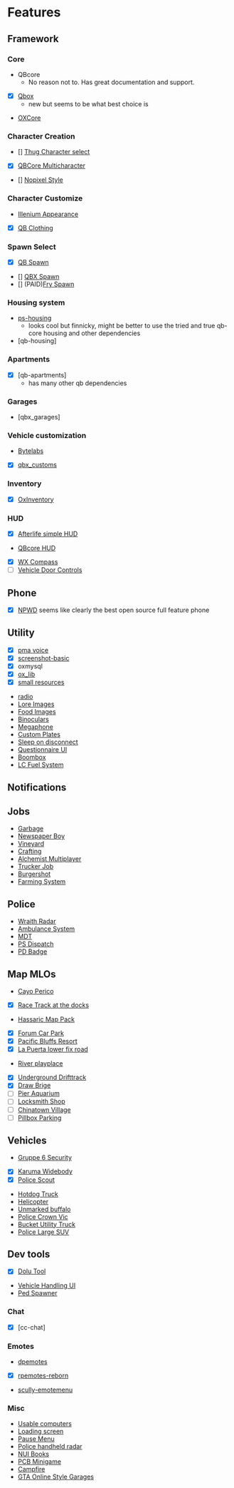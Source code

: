 # Features

## Framework

### Core

- QBcore
  - No reason not to. Has great documentation and support.
- [x] [Qbox](https://github.com/Qbox-project/qbx_core)
  - new but seems to be what best choice is
- [OXCore](https://github.com/overe-+xtended/ox_core)

### Character Creation

- [] [Thug Character select](https://forum.cfx.re/t/free-modern-multicharacter-n-multicharacter/5305796)
- [x] [QBCore Multicharacter](https://docs.qbcore.org/qbcore-documentation/qbcore-resources/qb-multicharacter)
- [] [Nopixel Style](https://github.com/P4ScriptsFivem/pappu-multicharacter)

### Character Customize

- [Illenium Appearance](https://github.com/iLLeniumStudios/illenium-appearance)
- [x] [QB Clothing](https://github.com/qbcore-framework/qb-clothing)

### Spawn Select

- [x] [QB Spawn](https://github.com/qbcore-framework/qb-spawn)
- [] [QBX Spawn](https://github.com/Qbox-Project/qbx_spawn)
- [] (PAID)[Fry Spawn](https://forum.cfx.re/t/paid-advanced-spawn-selector-qb-qbx-custom/5187639?page=2)

### Housing system

- [ps-housing](https://github.com/Project-Sloth/ps-housing)
  - looks cool but finnicky, might be  better to use the tried and true qb-core housing and other dependencies
- [qb-housing]

### Apartments

- [x] [qb-apartments]
  - has many other qb dependencies

### Garages

- [qbx_garages]

### Vehicle customization

- [Bytelabs](https://forum.cfx.re/t/free-bl-customs/5196056)
- [x] [qbx_customs](https://github.com/Qbox-project/qbx_customs?tab=readme-ov-file)

### Inventory

- [x] [OxInventory](https://forum.cfx.re/t/free-ox-inventory-slot-based-inventory-with-metadata/4797345)

### HUD

- [x] [Afterlife simple HUD](https://forum.cfx.re/t/free-afterlife-hud/5276624)
- [QBcore HUD](https://docs.qbcore.org/qbcore-documentation/qbcore-resources/qb-hud)
- [x] [WX Compass](https://forum.cfx.re/t/free-wx-compass/5210876)
- [ ] [Vehicle Door Controls](https://forum.cfx.re/t/free-bl-advanced-vehiclemenu/5231757)

## Phone

- [x] [NPWD](https://projecterror.dev/docs/)
seems like clearly the best open source full feature phone

## Utility

- [x] [pma voice](https://github.com/AvarianKnight/pma-voice)
- [x] [screenshot-basic](https://github.com/project-error/screenshot-basic)
- [x] oxmysql
- [x] [ox_lib](https://github.com/overextended/ox_lib)
- [x] [small resources](https://github.com/Qbox-Project/qbx_smallresources)
- [radio](https://forum.cfx.re/t/free-basic-radio-system-stg-qb-esx-qbox/5302414)
- [Lore Images](https://forum.cfx.re/t/free-1300-fivem-lore-friendly-optimized-inventory-images/5220858)
- [Food Images](https://forum.cfx.re/t/free-55-food-images-d/5221354)
- [Binoculars](https://forum.cfx.re/t/free-binoculars-system-esx-qb-core-qbx-custom/5298553)
- [Megaphone](https://forum.cfx.re/t/free-megaphone-script/5049366)
- [Custom Plates](https://forum.cfx.re/t/free-qb-qbx-esx-mrnewbscustomplate-customizable-plate-changer/5213759)
- [Sleep on disconnect](https://forum.cfx.re/t/free-sleep-on-disconnect-qbcore/5307671)
- [Questionnaire UI](https://forum.cfx.re/t/free-ap-questionnaire-highly-configurable-questionnaire-ui/5301195)
- [Boombox](https://forum.cfx.re/t/free-boombox-music-speaker-radio-yt-player-fivem/5166688)
- [LC Fuel System](https://forum.cfx.re/t/free-lc-fuel-gas-diesel-electric-more/5312954)

## Notifications

## Jobs

- [Garbage](https://forum.cfx.re/t/free-qbox-garbage-job/5306286)
- [Newspaper Boy](https://forum.cfx.re/t/free-esx-qb-nd-randolio-newspaper-delivery/5217208)
- [Vineyard](https://forum.cfx.re/t/free-esx-qb-qbx-advanced-vineyard/5280620)
- [Crafting](https://forum.cfx.re/t/free-advanced-crafting-system-esx-qbcore-qbox/5303991)
- [Alchemist Multiplayer](https://forum.cfx.re/t/multiplayer-herbal-alchemist-job/5286533)
- [Trucker Job](https://forum.cfx.re/t/savana-trucker-job-qb-esx-qbox/5298546)
- [Burgershot](https://forum.cfx.re/t/free-esx-qb-ox-tj-advanced-burgershot-job/5302746)
- [Farming System](https://forum.cfx.re/t/free-farming-system-esx-qb/5312859)

## Police

- [Wraith Radar](https://forum.cfx.re/t/release-wraith-ars-2x-police-radar-and-plate-reader-v1-3-1/1058277)
- [Ambulance System](https://forum.cfx.re/t/free-advanced-ambulance-system-nd-ox-qbx/5302795/8)
- [MDT](https://github.com/ND-Framework/ND_MDT)
- [PS Dispatch](https://github.com/Project-Sloth/ps-dispatch)
- [PD Badge](https://forum.cfx.re/t/free-qb-pd-badge/5311911)

## Map MLOs

- [Cayo Perico](https://forum.cfx.re/t/the-cayo-perico-island-available-for-fivem/1897446)
- [x] [Race Track at the docks](https://forum.cfx.re/t/free-map-race-track-at-the-port-of-los-santos/5303303)
- [Hassaric Map Pack](https://forum.cfx.re/t/mlo-all-hassaric-s-maps-for-free/4776406)
- [x] [Forum Car Park](https://forum.cfx.re/t/free-forum-drive-car-park-thug-car-park/5301866)
- [x] [Pacific Bluffs Resort](https://forum.cfx.re/t/map-free-pacific-bluffs-island-resort/5226856)
- [x] [La Puerta lower fix road](https://forum.cfx.re/t/free-fix-road/5284322)
- [River playplace](https://forum.cfx.re/t/map-free-los-santos-river-recreation-area/5218260)
- [x] [Underground Drifttrack](https://forum.cfx.re/t/free-mlo-car-meet-parking-lot-interior/4126159?page=2)
- [x] [Draw Brige](https://forum.cfx.re/t/map-script-functional-lift-bridges-at-port/5307670)
- [ ] [Pier Aquarium](https://forum.cfx.re/t/map-free-los-santos-aquarium/5219666)
- [ ] [Locksmith Shop](https://forum.cfx.re/t/free-locksmith-mlo/5309829)
- [ ] [Chinatown Village](https://forum.cfx.re/t/free-mlo-chinatown-asian-village-by-grizmowe/5056057)
- [ ] [Pillbox Parking](https://forum.cfx.re/t/free-maps-pillbox-parking/5312736)

## Vehicles

- [Gruppe 6 Security](https://forum.cfx.re/t/release-the-security-pack/5301860)
- [x] [Karuma Widebody](https://forum.cfx.re/t/free-kuruma-widebody/5302420)
- [x] [Police Scout](https://forum.cfx.re/t/free-lore-friendly-police-scout-2020-callsign-system/5295098)
- [Hotdog Truck](https://forum.cfx.re/t/standalone-free-jakes-hotdog-van/5222792)
- [Helicopter](https://forum.cfx.re/t/free-police-helicopter-supervolito/5219443)
- [Unmarked buffalo](https://forum.cfx.re/t/free-unmarked-buffalo-4-police-vehicle/5198223)
- [Police Crown Vic](https://forum.cfx.re/t/free-lore-friendly-police-stanier-callsign-system/5292680)
- [Bucket Utility Truck](https://forum.cfx.re/t/vehicle-script-functional-utility-vehicle/5311914)
- [Police Large SUV](https://forum.cfx.re/t/free-police-brute-regent-callsign-system-lore-friendly/5312488)

## Dev tools

- [x] [Dolu Tool](https://forum.cfx.re/t/dolu-tool-mlo-debugging-object-spawner-more/5000677)
- [Vehicle Handling UI](https://forum.cfx.re/t/free-fivem-vehicle-handling-editor/5307285)
- [Ped Spawner](https://forum.cfx.re/t/free-standalone-ped-spawner-w-ui-v2-0-0/5295982)

### Chat

- [x] [cc-chat]

### Emotes

- [dpemotes](https://forum.cfx.re/t/dpemotes-1-7-390-emotes-walkingstyles-keybinding-dances-expressions-and-shared-emotes/843105)
- [x] [rpemotes-reborn](https://forum.cfx.re/t/free-rpemotes-reborn-a-standalone-emote-system-for-fivem/5219460)
- [scully-emotemenu](https://forum.cfx.re/t/free-emote-menu-v2-over-1-000-emotes-with-many-features/4959268)

### Misc

- [Usable computers](https://forum.cfx.re/t/free-computers-usable-computers-with-attention-to-detail/5224167)
- [Loading screen](https://forum.cfx.re/t/release-free-opensource-loading-screen-bebikdev/5137039)
- [Pause Menu](https://forum.cfx.re/t/free-esx-qbcore-qbox-pause-menu/5308661)
- [Police handheld radar](https://forum.cfx.re/t/props-police-radar/5299005)
- [NUI Books](https://github.com/Gigachad-Money-Maker/gmm-books?tab=readme-ov-file)
- [PCB Minigame](https://forum.cfx.re/t/pcb-block-minigame/5311135)
- [Campfire](https://forum.cfx.re/t/free-campfire/5312960)
- [GTA Online Style Garages](https://forum.cfx.re/t/free-advanced-garage-system-esx-qb-qbox/5313031)
